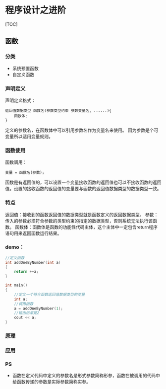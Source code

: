 # 程序设计之进阶

[TOC]

## 函数

### 分类
- 系统预置函数
- 自定义函数

### 声明定义

声明定义格式：

	返回值数据类型 函数名(参数类型约束 参数变量名, ......){
		函数体;
	}

定义的参数名，在函数体中可以引用参数名作为变量名来使用。
因为参数是个可变量所以适用变量规则。

### 函数使用

函数调用：

	变量 = 函数名(参数);  

函数是有返回值的，可以设置一个变量接收函数的返回值也可以不接收函数的返回值。设置的接收函数的返回值的变量要与函数的返回值数据类型的数据类型一致。

### 特点
返回值：接收到的函数返回值的数据类型就是函数定义的返回数据类型。
参数：传入的参数必须符合参数的类型约束的指定的数据类型，否则系统无法执行该函数。
函数体：函数体是函数的功能性代码主体，这个主体中一定包含return程序语句用来返回函数运行结果。

### demo：


```c++
//定义函数
int addOneByNumber(int a)
{
	return ++a;
}

int main()
{
	//定义一个符合函数返回值数据类型的变量
	int a;
	//调用函数
	a = addOneByNumber(1);
	//输出结果是2
	cout << a;
}

```


### 原理
### 应用
### PS
- 函数在定义代码中定义的参数名是形式参数简称形参，函数在被调用的代码中给函数传递的参数是实际参数简称实参。

